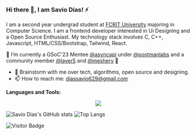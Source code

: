 ### Hi there 👋, I am Savio Dias! ⚡


I am a second year undergrad student at [FCRIT University](https://fcrit.ac.in/) majoring in Computer Science. I am a frontend developer interested in Ui Designing and a Open Source Enthusiast. My technology stack involves C, C++, Javascript, HTML/CSS/Bootstrap, Tailwind, React. 

🔭 I’m currently a GSoC'23 Mentee [@asyncapi](https://github.com/asyncapi) under [@postmanlabs](https://github.com/postmanlabs) and a community member [@layer5](https://github.com/layer5io) and [@meshery](https://github.com/meshery) 🔭

- 💬 Brainstorm with me over tech, algorithms, open source and designing.
- 📫 How to reach me: diassavio629@gmail.com
<!-- - 📝 [Resume](https://drive.google.com/file/d/1pznoNsudbWWMpml0by3KZal1prRQ9bvy/view?usp=sharing) -->

**Languages and Tools:** 
<p align="center">
  <a href="https://skillicons.dev">
    <img src="https://skillicons.dev/icons?i=cpp,c,html,css,js,react,tailwind,nodejs,vscode,git,github,figma" />
  </a>
</p>


![Savio Dias's GitHub stats](https://github-readme-stats-sigma-five.vercel.app/api?username=Savio629&theme=tokyonight&show_icons=true)
![Top Langs](https://github-readme-stats-sigma-five.vercel.app/api/top-langs/?username=Savio629&hide_progress=true)

![Visitor Badge](https://visitor-badge.laobi.icu/badge?page_id=Savio629.Savio629)

